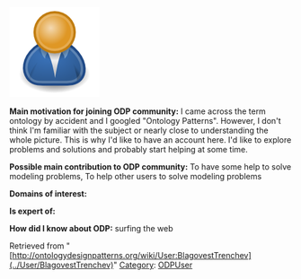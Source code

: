 [![Image:ODPUser.png](../images/a/a6/ODPUser.png)](../Image/ODPUser.png "Image:ODPUser.png")




  





__Main motivation for joining ODP community:__ I came across the term ontology by accident and I googled "Ontology Patterns". However, I don't think I'm familiar with the subject or nearly close to understanding the whole picture. This is why I'd like to have an account here. I'd like to explore problems and solutions and probably start helping at some time.


__Possible main contribution to ODP community:__ To have some help to solve modeling problems, To help other users to solve modeling problems


__Domains of interest:__


  



__Is expert of:__


  

__How did I know about ODP:__ surfing the web






Retrieved from "[http://ontologydesignpatterns.org/wiki/User:BlagovestTrenchev](../User/BlagovestTrenchev)"
 [Category](http://ontologydesignpatterns.org/wiki/Special:Categories "Special:Categories"): [ODPUser](../Category/ODPUser "Category:ODPUser")